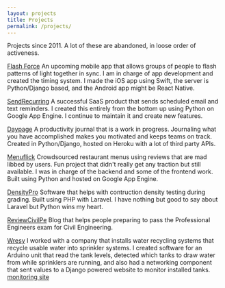 ```yaml
---
layout: projects
title: Projects
permalink: /projects/
---
```


Projects since 2011. A lot of these are abandoned, in loose order of activeness.

[Flash Force](http://www.flashforceapp.com)
An upcoming mobile app that allows groups of people to flash patterns of light together in sync. I am in charge of app development and created the timing system. I made the iOS app using Swift, the server is Python/Django based, and the Android app might be React Native.

[SendRecurring](http://www.sendrecurring.com)
A successful SaaS product that sends scheduled email and text reminders. I created this entirely from the bottom up using Python on Google App Engine. I continue to maintain it and create new features.

[Daypage](https://daypage.co)
A productivity journal that is a work in progress. Journaling what you have accomplished makes you motivated and keeps teams on track. Created in Python/Django, hosted on Heroku with a lot of third party APIs.

[Menuflick](http://www.menuflick.com)
Crowdsourced restaurant menus using reviews that are mad libbed by users. Fun project that didn't really get any traction but still available. I was in charge of the backend and some of the frontend work. Built using Python and hosted on Google App Engine.

[DensityPro](http://www.densitypro.com)
Software that helps with contruction density testing during grading. Built using PHP with Laravel. I have nothing but good to say about Laravel but Python wins my heart.

[ReviewCivilPe](http://www.reviewcivilpe.com)
Blog that helps people preparing to pass the Professional Engineers exam for Civil Engineering.

[Wresy](http://www.wresy.com)
I worked with a company that installs water recycling systems that recycle usable water into sprinkler systems. I created software for an Arduino unit that read the tank levels, detected which tanks to draw water from while sprinklers are running, and also had a networking component that sent values to a Django powered website to monitor installed tanks. [monitoring site](http://wresy.devlabtech.com)